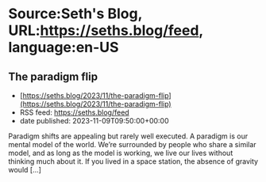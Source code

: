 # Source:Seth's Blog, URL:https://seths.blog/feed, language:en-US

## The paradigm flip
 - [https://seths.blog/2023/11/the-paradigm-flip](https://seths.blog/2023/11/the-paradigm-flip)
 - RSS feed: https://seths.blog/feed
 - date published: 2023-11-09T09:50:00+00:00

Paradigm shifts are appealing but rarely well executed. A paradigm is our mental model of the world. We&#8217;re surrounded by people who share a similar model, and as long as the model is working, we live our lives without thinking much about it. If you lived in a space station, the absence of gravity would [&#8230;]

